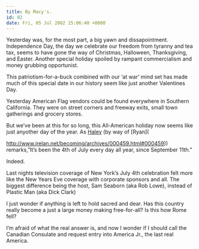 ```yaml
---
title: By Macy's.
id: 92
date: Fri, 05 Jul 2002 15:06:40 +0000
---
```


Yesterday was, for the most part, a big yawn and dissapointment. Independence Day, the day we celebrate our freedom from tyranny and tea tax, seems to have gone the way of Christmas, Halloween, Thanksgiving, and Easter. Another special holiday spoiled by rampant commercialism and money grubbing opportunist.  

This patriotism-for-a-buck combined with our ‘at war’ mind set has made much of this special date in our history seem like just another Valentines Day.  

Yesterday American Flag vendors could be found everywhere in Southern California. They were on street corners and freeway exits, small town gatherings and grocery stores.  

But we’ve been at this for so long, this All-American holiday now seems like just anyother day of the year. As [Haley](http://halleyscomment.blogspot.com/2002_06_30_halleyscomment_archive.html) (by way of [Ryan](

http://www.irelan.net/becoming/archives/000459.html#000459)) remarks,”It’s been the 4th of July every day all year, since September 11th.”  

Indeed.  

Last nights television coverage of New York’s July 4th celebration felt more like the New Years Eve coverage with corporate sponsors and all. The biggest difference being the host, Sam Seaborn (aka Rob Lowe), instead of Plastic Man (aka Dick Clark)  

I just wonder if anything is left to hold sacred and dear. Has this country really become a just a large money making free-for-all? Is this how Rome fell?  

I’m afraid of what the real answer is, and now I wonder if I should call the Canadian Consulate and request entry into America Jr., the last real America.





